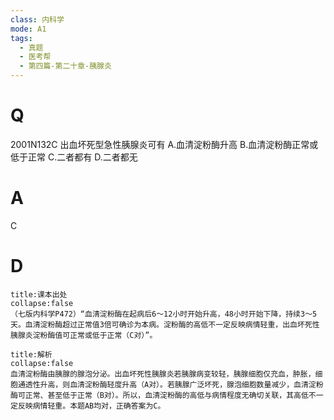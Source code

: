 ```yaml
---
class: 内科学
mode: A1
tags:
  - 真题
  - 医考帮
  - 第四篇-第二十章-胰腺炎
---
```


# Q
2001N132C 出血坏死型急性胰腺炎可有
A.血清淀粉酶升高
B.血清淀粉酶正常或低于正常
C.二者都有
D.二者都无

# A
C
# D
```ad-note
title:课本出处
collapse:false
（七版内科学P472）“血清淀粉酶在起病后6～12小时开始升高，48小时开始下降，持续3～5天。血清淀粉酶超过正常值3倍可确诊为本病。淀粉酶的高低不一定反映病情轻重，出血坏死性胰腺炎淀粉酶值可正常或低于正常（C对）”。
```

```ad-summary
title:解析
collapse:false
血清淀粉酶由胰腺的腺泡分泌。出血坏死性胰腺炎若胰腺病变较轻，胰腺细胞仅充血，肿胀，细胞通透性升高，则血清淀粉酶轻度升高（A对）。若胰腺广泛坏死，腺泡细胞数量减少，血清淀粉酶可正常、甚至低于正常（B对）。所以，血清淀粉酶的高低与病情程度无确切关联，其高低不一定反映病情轻重。本题AB均对，正确答案为C。
```

